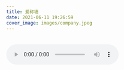 ```yaml
---
title: 爱称墙
date: 2021-06-11 19:26:59
cover_image: images/company.jpeg
---
```


<body>
  <div id="nickname">
  </div>  
  <audio src="/music/cannon.mp3" autoplay controls loop id="myaudio"></audio>
  <script>
    var NICKNAMES = [
      { name: '木目心', rank: 101 },
      { name: '立小一', rank: 100 },
      { name: '小青', rank: 100 },
      { name: '疼疼', rank: 100 },
      { name: '涂尔巴', rank: 100 },
      { name: '冲儿', rank: 100 },
      { name: '胡子妹妹', rank: 100 },
      { name: '可达鸭', rank: 100 },
      { name: '巴nia个', rank: 40 },
      { name: '点头小子', rank: 100 },
      { name: '大阿哥', rank: 90 },
      { name: '死鸡仔', rank: 90 },
      { name: '安艺物语', rank: 90 },
      { name: '鼓鼓', rank: 100 },
      { name: '口咸', rank: 50 },
      { name: '小王', rank: 69 },
      { name: '嘟嘟', rank: 100 },
      { name: '零肆', rank: 80 },
    ];
    NICKNAMES.sort(function(a, b) {
      return  b.rank - a.rank;
    });
    var RootNode = document.querySelector('#nickname');
    for(var i = 0; i < NICKNAMES.length; i++) {
      var cube = document.createElement('div');
      cube.setAttribute('class','namecube');
      // 序号
      var labelNode = document.createElement('label');
      labelNode.innerText = i + 1;
      cube.appendChild(labelNode);
      // 分数
      var rankNode = document.createElement('label');
      rankNode.setAttribute('class','ranking hide');
      rankNode.innerText = NICKNAMES[i].rank;
      cube.appendChild(rankNode);
      // 名称
      var nameNode = document.createElement('span');
      nameNode.innerText = NICKNAMES[i].name;
      cube.appendChild(nameNode);
      // 名称块插入展示页面
      RootNode.appendChild(cube);
    }
    // 事件绑定
    var cubeList = document.querySelectorAll('.namecube');
    cubeList.forEach(function(item) {
      item.onclick = function() {
        item.children[1].classList.toggle('hide');
      }
    })
  </script>
  <style>
    #nickname {
      margin-bottom: 35px;
    }
    .namecube {
      position: relative;
      display: flex;
      justify-content: space-between;
      margin-bottom: 15px;
      border-radius: 5px;
      box-shadow: rgba(0,0,0,.2) 0 1px 5px 0px;
      line-height: 54px;
      font-size: 26px;
      cursor: pointer;
    }
    .namecube:nth-child(1) {
      background-color: #e77f67;
    }
    .namecube:nth-child(2) {
      background-color: #f3a683;
    }
    .namecube:nth-child(3) {
      background-color: #f5cd79;
    }
    .namecube label {
      min-width: 60px;
      padding: 0 15px;
	    font-family: 'slidefu';
    }
    .namecube .ranking {
      position: absolute;
      left: 30%;
      color: #e15f41; 
      text-shadow: 1px 1px 1px #000, -1px -1px 1px #e66767;
    }
    .namecube .ranking.hide {
      display: none;
    }
    .namecube span {
      font-size: 26px;
	    font-family: 'slidefu';
      padding-right: 15px;
    }
  </style>
</body>
